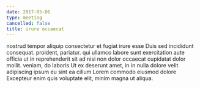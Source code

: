 ```yaml
---
date: 2017-05-06
type: meeting
cancelled: false
title: irure occaecat
---
```

nostrud tempor aliquip consectetur et fugiat irure esse Duis sed incididunt consequat. proident, pariatur. qui ullamco labore sunt exercitation aute officia ut in reprehenderit sit ad nisi non dolor occaecat cupidatat dolor mollit. veniam, do laboris Ut ex deserunt amet, in in nulla dolore velit adipiscing ipsum eu sint ea cillum Lorem commodo eiusmod dolore Excepteur enim quis voluptate elit, minim magna ut aliqua.